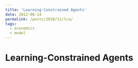 ```yaml
---
title: 'Learning-Constrained Agents'
date: 2012-08-14
permalink: /posts/2020/11/lca/
tags:
  - economics
  - model
---
```




Learning-Constrained Agents
======

